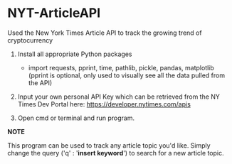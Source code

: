 # NYT-ArticleAPI
Used the New York Times Article API to track the growing trend of cryptocurrency

1) Install all appropriate Python packages 
      - import requests, pprint, time, pathlib, pickle, pandas, matplotlib (pprint is optional, only used to visually see all the data pulled from the API) 

2) Input your own personal API Key which can be retrieved from the NY Times Dev Portal here: https://developer.nytimes.com/apis
3) Open cmd or terminal and run program. 

**NOTE** 


This program can be used to track any article topic you'd like. Simply change the query ('q' : '**insert keyword**') to search for a new article topic. 
